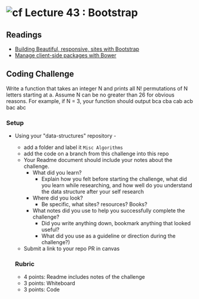 ![cf](http://i.imgur.com/7v5ASc8.png) Lecture 43 : Bootstrap
=====================================

## Readings
- [Building Beautiful, responsive, sites with Bootstrap](https://docs.microsoft.com/en-us/aspnet/core/client-side/bootstrap)
- [Manage client-side packages with Bower](https://docs.microsoft.com/en-us/aspnet/core/client-side/bower)

## Coding Challenge

Write a function that takes an integer N and prints all N! permutations of N letters starting at a. 
Assume N can be no greater than 26 for obvious reasons. 
For example, if N = 3, your function should output bca cba cab acb bac abc

### Setup
- Using your "data-structures" repository -
  - add a folder and label it `Misc Algorithms`
  - add the code on a branch from this challenge into this repo
  - Your Readme document should include your notes about the challenge.
	- What did you learn? 
		- Explain how you felt before starting the challenge, what did you learn while researching, and how well do you understand the data structure after your self research
	- Where did you look? 
		- Be specific, what sites? resources? Books?
	- What notes did you use to help you successfully complete the challenge? 
		- Did you write anything down, bookmark anything that looked useful? 
		- What did you use as a guideline or direction during the challenge?)
  - Submit a link to your repo PR in canvas
 
  
  ### Rubric
  - 4 points: Readme includes notes of the challenge
  - 3 points: Whiteboard 
  - 3 points: Code